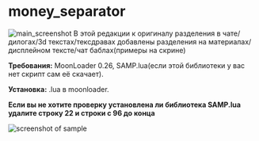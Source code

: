 # money_separator
![main_screenshot](https://i.imgur.com/IhIf5Zx.jpg)
В этой редакции к оригиналу разделения в чате/дилогах/3d текстах/тексдравах добавлены разделения на материалах/дисплейном тексте/чат баблах(примеры на скрине)

**Требования:** MoonLoader 0.26, SAMP.lua(если этой библиотеки у вас нет скрипт сам её скачает).

**Установка:** .lua в moonloader.

**Если вы не хотите проверку установлена ли библиотека SAMP.lua удалите строку 22 и строки с 96 до конца**

![screenshot of sample](https://i.imgur.com/GcSJNMC.png)
